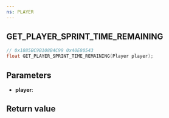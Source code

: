 ```yaml
---
ns: PLAYER
---
```

## GET_PLAYER_SPRINT_TIME_REMAINING

```c
// 0x1885BC9B108B4C99 0x40E80543
float GET_PLAYER_SPRINT_TIME_REMAINING(Player player);
```


## Parameters
* **player**: 

## Return value
